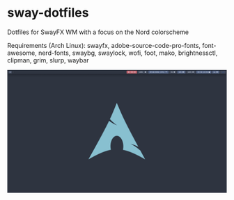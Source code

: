 # sway-dotfiles
Dotfiles for SwayFX WM with a focus on the Nord colorscheme

Requirements (Arch Linux):
swayfx, adobe-source-code-pro-fonts, font-awesome, nerd-fonts, swaybg, swaylock, wofi, foot, mako, brightnessctl, clipman, grim, slurp, waybar

![Preview](preview.png)
